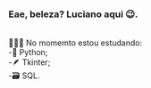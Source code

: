 ### Eae, beleza? Luciano aqui 😉.
<br>
🧑🏻‍💻 No momemto estou estudando:<br>
-🐍 Python;<br>
-🪶 Tkinter;<br>
-🗃️ SQL.
